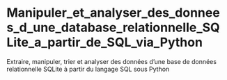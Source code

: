 # Manipuler_et_analyser_des_donnees_d_une_database_relationnelle_SQLite_a_partir_de_SQL_via_Python
Extraire, manipuler, trier et analyser des données d’une base de données relationnelle SQLite à partir du langage SQL sous Python
